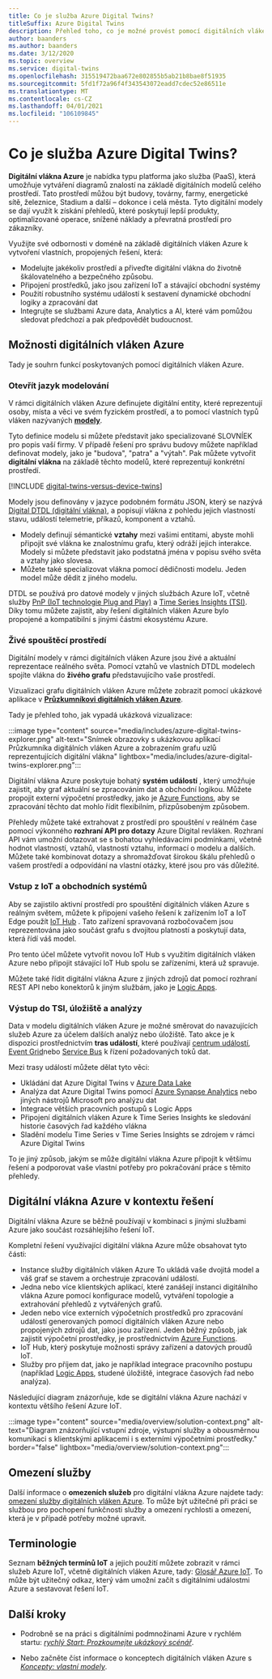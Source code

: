 ```yaml
---
title: Co je služba Azure Digital Twins?
titleSuffix: Azure Digital Twins
description: Přehled toho, co je možné provést pomocí digitálních vláken Azure
author: baanders
ms.author: baanders
ms.date: 3/12/2020
ms.topic: overview
ms.service: digital-twins
ms.openlocfilehash: 315519472baa672e802855b5ab21b8bae8f51935
ms.sourcegitcommit: 5fd1f72a96f4f343543072eadd7cdec52e86511e
ms.translationtype: MT
ms.contentlocale: cs-CZ
ms.lasthandoff: 04/01/2021
ms.locfileid: "106109845"
---
```

# <a name="what-is-azure-digital-twins"></a>Co je služba Azure Digital Twins?

**Digitální vlákna Azure** je nabídka typu platforma jako služba (PaaS), která umožňuje vytváření diagramů znalostí na základě digitálních modelů celého prostředí. Tato prostředí můžou být budovy, továrny, farmy, energetické sítě, železnice, Stadium a další – dokonce i celá města. Tyto digitální modely se dají využít k získání přehledů, které poskytují lepší produkty, optimalizované operace, snížené náklady a převratná prostředí pro zákazníky.

Využijte své odbornosti v doméně na základě digitálních vláken Azure k vytvoření vlastních, propojených řešení, která:
* Modelujte jakékoliv prostředí a přiveďte digitální vlákna do životně škálovatelného a bezpečného způsobu.
* Připojení prostředků, jako jsou zařízení IoT a stávající obchodní systémy
* Použití robustního systému událostí k sestavení dynamické obchodní logiky a zpracování dat
* Integrujte se službami Azure data, Analytics a AI, které vám pomůžou sledovat předchozí a pak předpovědět budoucnost.

## <a name="azure-digital-twins-capabilities"></a>Možnosti digitálních vláken Azure

Tady je souhrn funkcí poskytovaných pomocí digitálních vláken Azure.

### <a name="open-modeling-language"></a>Otevřít jazyk modelování

V rámci digitálních vláken Azure definujete digitální entity, které reprezentují osoby, místa a věci ve svém fyzickém prostředí, a to pomocí vlastních typů vláken nazývaných [**modely**](concepts-models.md). 

Tyto definice modelu si můžete představit jako specializované SLOVNÍEK pro popis vaší firmy. V případě řešení pro správu budovy můžete například definovat modely, jako je "budova", "patra" a "výtah". Pak můžete vytvořit **digitální vlákna** na základě těchto modelů, které reprezentují konkrétní prostředí.

[!INCLUDE [digital-twins-versus-device-twins](../../includes/digital-twins-versus-device-twins.md)]

Modely jsou definovány v jazyce podobném formátu JSON, který se nazývá [Digital DTDL (digitální vlákna)](https://github.com/Azure/opendigitaltwins-dtdl/blob/master/DTDL/v2/dtdlv2.md), a popisují vlákna z pohledu jejich vlastností stavu, událostí telemetrie, příkazů, komponent a vztahů.
* Modely definují sémantické **vztahy** mezi vašimi entitami, abyste mohli připojit své vlákna ke znalostnímu grafu, který odráží jejich interakce. Modely si můžete představit jako podstatná jména v popisu svého světa a vztahy jako slovesa.
* Můžete také specializovat vlákna pomocí dědičnosti modelu. Jeden model může dědit z jiného modelu.

DTDL se používá pro datové modely v jiných službách Azure IoT, včetně služby [PnP (IoT technologie Plug and Play)](../iot-pnp/overview-iot-plug-and-play.md) a [Time Series Insights (TSI)](../time-series-insights/overview-what-is-tsi.md). Díky tomu můžete zajistit, aby řešení digitálních vláken Azure bylo propojené a kompatibilní s jinými částmi ekosystému Azure.

### <a name="live-execution-environment"></a>Živé spouštěcí prostředí

Digitální modely v rámci digitálních vláken Azure jsou živé a aktuální reprezentace reálného světa. Pomocí vztahů ve vlastních DTDL modelech spojíte vlákna do **živého grafu** představujícího vaše prostředí.

Vizualizaci grafu digitálních vláken Azure můžete zobrazit pomocí ukázkové aplikace v [**Průzkumníkovi digitálních vláken Azure**](/samples/azure-samples/digital-twins-explorer/digital-twins-explorer/).

Tady je přehled toho, jak vypadá ukázková vizualizace:

:::image type="content" source="media/includes/azure-digital-twins-explorer.png" alt-text="Snímek obrazovky s ukázkovou aplikací Průzkumníka digitálních vláken Azure a zobrazením grafu uzlů reprezentujících digitální vlákna" lightbox="media/includes/azure-digital-twins-explorer.png":::

Digitální vlákna Azure poskytuje bohatý **systém událostí** , který umožňuje zajistit, aby graf aktuální se zpracováním dat a obchodní logikou. Můžete propojit externí výpočetní prostředky, jako je [Azure Functions](../azure-functions/functions-overview.md), aby se zpracování těchto dat mohlo řídit flexibilním, přizpůsobeným způsobem.

Přehledy můžete také extrahovat z prostředí pro spouštění v reálném čase pomocí výkonného **rozhraní API pro dotazy** Azure Digital revláken. Rozhraní API vám umožní dotazovat se s bohatou vyhledávacími podmínkami, včetně hodnot vlastností, vztahů, vlastností vztahu, informací o modelu a dalších. Můžete také kombinovat dotazy a shromažďovat širokou škálu přehledů o vašem prostředí a odpovídání na vlastní otázky, které jsou pro vás důležité.

### <a name="input-from-iot-and-business-systems"></a>Vstup z IoT a obchodních systémů

Aby se zajistilo aktivní prostředí pro spouštění digitálních vláken Azure s reálným světem, můžete k připojení vašeho řešení k zařízením IoT a IoT Edge použít [IoT Hub](../iot-hub/about-iot-hub.md) . Tato zařízení spravovaná rozbočovačem jsou reprezentována jako součást grafu s dvojitou platností a poskytují data, která řídí váš model.

Pro tento účel můžete vytvořit novou IoT Hub s využitím digitálních vláken Azure nebo připojit stávající IoT Hub spolu se zařízeními, která už spravuje.

Můžete také řídit digitální vlákna Azure z jiných zdrojů dat pomocí rozhraní REST API nebo konektorů k jiným službám, jako je [Logic Apps](../logic-apps/logic-apps-overview.md).

### <a name="output-to-tsi-storage-and-analytics"></a>Výstup do TSI, úložiště a analýzy

Data v modelu digitálních vláken Azure je možné směrovat do navazujících služeb Azure za účelem dalších analýz nebo úložiště. Tato akce je k dispozici prostřednictvím **tras událostí**, které používají [centrum událostí](../event-hubs/event-hubs-about.md), [Event Grid](../event-grid/overview.md)nebo [Service Bus](../service-bus-messaging/service-bus-messaging-overview.md) k řízení požadovaných toků dat.

Mezi trasy událostí můžete dělat tyto věci:
* Ukládání dat Azure Digital Twins v [Azure Data Lake](../storage/blobs/data-lake-storage-introduction.md)
* Analýza dat Azure Digital Twins pomocí [Azure Synapse Analytics](../synapse-analytics/sql-data-warehouse/sql-data-warehouse-overview-what-is.md) nebo jiných nástrojů Microsoft pro analýzu dat
* Integrace větších pracovních postupů s Logic Apps
* Připojení digitálních vláken Azure k Time Series Insights ke sledování historie časových řad každého vlákna
* Sladění modelu Time Series v Time Series Insights se zdrojem v rámci Azure Digital Twins

To je jiný způsob, jakým se může digitální vlákna Azure připojit k většímu řešení a podporovat vaše vlastní potřeby pro pokračování práce s těmito přehledy.

## <a name="azure-digital-twins-in-a-solution-context"></a>Digitální vlákna Azure v kontextu řešení

Digitální vlákna Azure se běžně používají v kombinaci s jinými službami Azure jako součást rozsáhlejšího řešení IoT. 

Kompletní řešení využívající digitální vlákna Azure může obsahovat tyto části:
* Instance služby digitálních vláken Azure To ukládá vaše dvojitá model a váš graf se stavem a orchestruje zpracování událostí.
* Jedna nebo více klientských aplikací, které zanášejí instanci digitálního vlákna Azure pomocí konfigurace modelů, vytváření topologie a extrahování přehledů z vytvářených grafů.
* Jeden nebo více externích výpočetních prostředků pro zpracování událostí generovaných pomocí digitálních vláken Azure nebo propojených zdrojů dat, jako jsou zařízení. Jeden běžný způsob, jak zajistit výpočetní prostředky, je prostřednictvím [Azure Functions](../azure-functions/functions-overview.md).
* IoT Hub, který poskytuje možnosti správy zařízení a datových proudů IoT.
* Služby pro příjem dat, jako je například integrace pracovního postupu (například [Logic Apps](../logic-apps/logic-apps-overview.md), studené úložiště, integrace časových řad nebo analýza).

Následující diagram znázorňuje, kde se digitální vlákna Azure nachází v kontextu většího řešení Azure IoT.

:::image type="content" source="media/overview/solution-context.png" alt-text="Diagram znázorňující vstupní zdroje, výstupní služby a obousměrnou komunikaci s klientskými aplikacemi i s externími výpočetními prostředky." border="false" lightbox="media/overview/solution-context.png":::

## <a name="service-limits"></a>Omezení služby

Další informace o **omezeních služeb** pro digitální vlákna Azure najdete tady: [omezení služby digitálních vláken Azure](reference-service-limits.md). To může být užitečné při práci se službou pro pochopení funkčnosti služby a omezení rychlosti a omezení, která je v případě potřeby možné upravit.

## <a name="terminology"></a>Terminologie

Seznam **běžných termínů IoT** a jejich použití můžete zobrazit v rámci služeb Azure IoT, včetně digitálních vláken Azure, tady: [Glosář Azure IoT](../iot-fundamentals/iot-glossary.md?toc=/azure/digital-twins/toc.json&bc=/azure/digital-twins/breadcrumb/toc.json). To může být užitečný odkaz, který vám umožní začít s digitálními událostmi Azure a sestavovat řešení IoT.

## <a name="next-steps"></a>Další kroky

* Podrobně se na práci s digitálními podmnožinami Azure v rychlém startu: [*rychlý Start: Prozkoumejte ukázkový scénář*](quickstart-adt-explorer.md).

* Nebo začněte číst informace o konceptech digitálních vláken Azure s [*Koncepty: vlastní modely*](concepts-models.md).